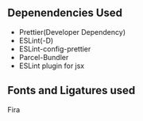 ## Depenendencies Used

- Prettier(Developer Dependency)
- ESLint(-D)
- ESLint-config-prettier
- Parcel-Bundler
- ESLint plugin for jsx

## Fonts and Ligatures used

Fira

